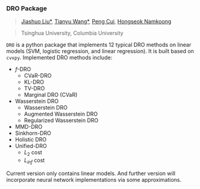 ### DRO Package

> <a href="https://ljsthu.github.io">Jiashuo Liu*</a>, <a href="https://wangtianyu61.github.io">Tianyu Wang*</a>, <a href="https://pengcui.thumedialab.com">Peng Cui</a>, <a href="https://hsnamkoong.github.io">Hongseok Namkoong</a>

> Tsinghua University, Columbia University


`DRO` is a python package that implements 12 typical DRO methods on linear models (SVM, logistic regression, and linear regression). It is built based on `cvxpy`. Implemented DRO methods include:
* $f$-DRO
    * CVaR-DRO
    * KL-DRO
    * TV-DRO
    * Marginal DRO (CVaR)
* Wasserstein DRO
    * Wasserstein DRO
    * Augmented Wasserstein DRO
    * Regularized Wasserstein DRO
* MMD-DRO
* Sinkhorn-DRO
* Holistic DRO
* Unified-DRO
    * $L_2$ cost
    * $L_{inf}$ cost

Current version only contains linear models. And further version will incorporate neural network implementations via some approximations.
